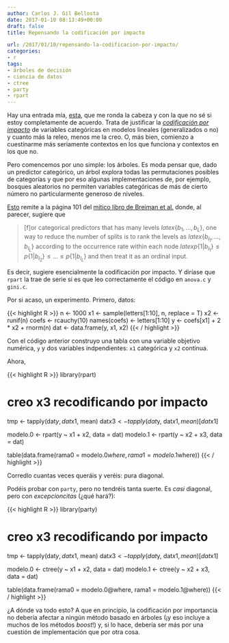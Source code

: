 ```yaml
---
author: Carlos J. Gil Bellosta
date: 2017-01-10 08:13:49+00:00
draft: false
title: Repensando la codificación por impacto

url: /2017/01/10/repensando-la-codificacion-por-impacto/
categories:
- r
tags:
- árboles de decisión
- ciencia de datos
- ctree
- party
- rpart
---
```


Hay una entrada mía, [esta](https://www.datanalytics.com/2014/12/29/modelos-mixtos-por-doquier/), que me ronda la cabeza y con la que no sé si estoy completamente de acuerdo. Trata de justificar la [_codificación por impacto_](http://www.win-vector.com/blog/2012/07/modeling-trick-impact-coding-of-categorical-variables-with-many-levels/) de variables categóricas en modelos lineales (generalizados o no) y cuanto más la releo, menos me la creo. O, más bien, comienzo a cuestinarme más seriamente contextos en los que funciona y contextos en los que no.

Pero comencemos por uno simple: los árboles. Es moda pensar que, dado un predictor categórico, un árbol explora todas las permutaciones posibles de categorías y que por eso algunas implementaciones de, por ejemplo, bosques aleatorios no permiten variables categóricas de más de cierto número no particularmente generoso de niveles.

[Esto](http://www-rohan.sdsu.edu/~jjfan/sta702/ctree.pdf) remite a la página 101 del [mítico libro de Breiman et al.](https://www.amazon.es/Classification-Regression-Wadsworth-Statistics-Probability/dp/0412048418) donde, al parecer, sugiere que

>[f]or categorical predictors that has many levels $latex \{b_1,\dots, b_L\}$, one way to reduce the number of splits is to rank the levels as $latex \{b_{l_1}, \dots, b_{l_L}\}$ according to the occurrence rate within each node $latex p\{1|b_{l_1}\} \le p\{1|b_{l_2}\} \le \dots \le p\{1|b_{l_L}\}$ and then treat it as an ordinal input.

Es decir, sugiere esencialmente la codificación por impacto. Y diríase que `rpart` la trae de serie si es que leo correctamente el código en `anova.c` y `gini.c`.

Por si acaso, un experimento. Primero, datos:

{{< highlight R >}}
n <- 1000
x1 <- sample(letters[1:10], n, replace = T)
x2 <- runif(n)
coefs <- rcauchy(10)
names(coefs) <- letters[1:10]
y <- coefs[x1] + 2 * x2 + rnorm(n)
dat <- data.frame(y, x1, x2)
{{< / highlight >}}

Con el código anterior construyo una tabla con una variable objetivo numérica, `y` y dos variables indpendientes: `x1` categórica y `x2` continua.

Ahora,

{{< highlight R >}}
library(rpart)

# creo x3 recodificando por impacto
tmp <- tapply(dat$y, dat$x1, mean)
dat$x3 <- tapply(dat$y, dat$x1, mean)[dat$x1]

modelo.0 <- rpart(y ~ x1 + x2, data = dat)
modelo.1 <- rpart(y ~ x2 + x3, data = dat)

table(data.frame(rama0 = modelo.0$where,
                    rama1 = modelo.1$where))
{{< / highlight >}}

Corredlo cuantas veces queráis y veréis: pura diagonal.

Podéis probar con `party`, pero no tendréis tanta suerte. Es _casi_ diagonal, pero con _excepcioncitas_ (¿qué hará?):

{{< highlight R >}}
library(party)

# creo x3 recodificando por impacto
tmp <- tapply(dat$y, dat$x1, mean)
dat$x3 <- tapply(dat$y, dat$x1, mean)[dat$x1]

modelo.0 <- ctree(y ~ x1 + x2, data = dat)
modelo.1 <- ctree(y ~ x2 + x3, data = dat)

table(data.frame(rama0 = modelo.0@where,
                    rama1 = modelo.1@where))
{{< / highlight >}}

¿A dónde va todo esto? A que en principio, la codificación por importancia no debería afectar a ningún método basado en árboles (¡y eso incluye a muchos de los métodos _boost_!) y, si lo hace, debería ser más por una cuestión de implementación que por otra cosa.



